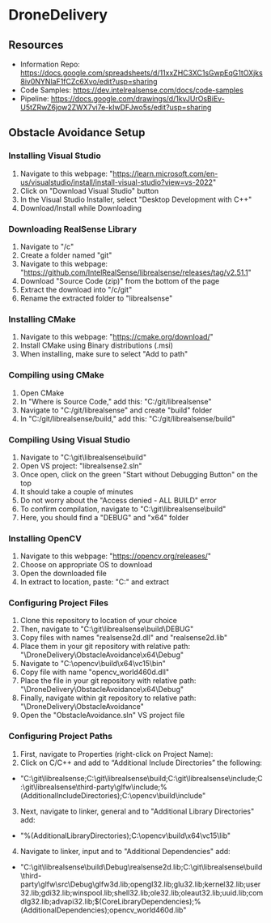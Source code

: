 # DroneDelivery

## Resources
* Information Repo: https://docs.google.com/spreadsheets/d/11xxZHC3XC1sGwpEqG1tOXjks8iv0NYNlaF1fCZc6Xvo/edit?usp=sharing
* Code Samples: https://dev.intelrealsense.com/docs/code-samples
* Pipeline: https://docs.google.com/drawings/d/1kvJUrOsBiEv-U5tZRwZ6jow2ZWX7vi7e-kIwDFJwo5s/edit?usp=sharing

## Obstacle Avoidance Setup

### Installing Visual Studio
1) Navigate to this webpage: "https://learn.microsoft.com/en-us/visualstudio/install/install-visual-studio?view=vs-2022"
2) Click on "Download Visual Studio" button
3) In the Visual Studio Installer, select "Desktop Development with C++"
4) Download/Install while Downloading

### Downloading RealSense Library
1) Navigate to "/c"
2) Create a folder named "git"
3) Navigate to this webpage: "https://github.com/IntelRealSense/librealsense/releases/tag/v2.51.1"
4) Download "Source Code (zip)" from the bottom of the page
5) Extract the download into "/c/git"
6) Rename the extracted folder to "librealsense"

### Installing CMake
1) Navigate to this webpage: "https://cmake.org/download/"
2) Install CMake using Binary distributions (.msi)
3) When installing, make sure to select "Add to path"

### Compiling using CMake
1) Open CMake
2) In "Where is Source Code," add this: "C:/git/librealsense"
3) Navigate to "C:/git/librealsense" and create "build" folder
4) In "C:/git/librealsense/build," add this: "C:/git/librealsense/build"

### Compiling Using Visual Studio
1) Navigate to "C:\git\librealsense\build"
2) Open VS project: "librealsense2.sln"
3) Once open, click on the green "Start without Debugging Button" on the top
4) It should take a couple of minutes
5) Do not worry about the "Access denied - ALL BUILD" error
6) To confirm compilation, navigate to "C:\git\librealsense\build"
7) Here, you should find a "DEBUG" and "x64" folder

### Installing OpenCV
1) Navigate to this webpage: "https://opencv.org/releases/"
2) Choose on appropriate OS to download
3) Open the downloaded file
4) In extract to location, paste: "C:\" and extract

### Configuring Project Files
1) Clone this repository to location of your choice
2) Then, navigate to "C:\git\librealsense\build\DEBUG\"
3) Copy files with names "realsense2d.dll" and "realsense2d.lib"
4) Place them in your git repository with relative path: "\DroneDelivery\ObstacleAvoidance\x64\Debug"
5) Navigate to "C:\opencv\build\x64\vc15\bin"
6) Copy file with name "opencv_world460d.dll"
7) Place the file in your git repository with relative path: "\DroneDelivery\ObstacleAvoidance\x64\Debug"
8) Finally, navigate within git repository to relative path: "\DroneDelivery\ObstacleAvoidance"
9) Open the "ObstacleAvoidance.sln" VS project file

### Configuring Project Paths
1) First, navigate to Properties (right-click on Project Name):
2) Click on C/C++ and add to “Additional Include Directories” the following:
  * "C:\git\librealsense;C:\git\librealsense\build;C:\git\librealsense\include;C:\git\librealsense\third-party\glfw\include;%(AdditionalIncludeDirectories);C:\opencv\build\include"
3) Next, navigate to linker, general and to "Additional Library Directories" add:
  * "%(AdditionalLibraryDirectories);C:\opencv\build\x64\vc15\lib"
4) Navigate to linker, input and to "Additional Dependencies" add:
  * "C:\git\librealsense\build\Debug\realsense2d.lib;C:\git\librealsense\build\third-party\glfw\src\Debug\glfw3d.lib;opengl32.lib;glu32.lib;kernel32.lib;user32.lib;gdi32.lib;winspool.lib;shell32.lib;ole32.lib;oleaut32.lib;uuid.lib;comdlg32.lib;advapi32.lib;$(CoreLibraryDependencies);%(AdditionalDependencies);opencv_world460d.lib"
